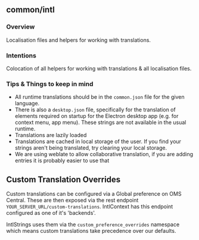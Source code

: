 ## common/intl

### Overview

Localisation files and helpers for working with translations.

### Intentions

Colocation of all helpers for working with translations & all localisation files.

### Tips & Things to keep in mind

- All runtime translations should be in the `common.json` file for the given language.
- There is also a `desktop.json` file, specifically for the translation of elements required on startup for the Electron desktop app (e.g. for context menu, app menu). These strings are not available in the usual runtime.
- Translations are lazily loaded
- Translations are cached in local storage of the user. If you find your strings aren't being translated, try clearing your local storage.
- We are using weblate to allow collaborative translation, if you are adding entries it is probably easier to use that

## Custom Translation Overrides

Custom translations can be configured via a Global preference on OMS Central. These are then exposed via the rest endpoint `YOUR_SERVER_URL/custom-translations`. IntlContext has this endpoint configured as one of it's 'backends'.

IntlStrings uses them via the `custom_preference_overrides` namespace which means custom translations take precedence over our defaults.
